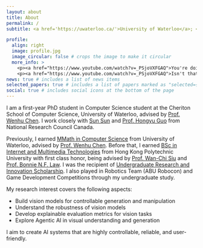 ```yaml
---
layout: about
title: About
permalink: /
subtitle: <a href='https://uwaterloo.ca/'>University of Waterloo</a>; <a href='https://vectorinstitute.ai/'>Vector Institute</a>;

profile:
  align: right
  image: profile.jpg
  image_circular: false # crops the image to make it circular
  more_info: >
    <p><a href="https://www.youtube.com/watch?v=_PSjoVXFGAQ">You're doing what you love.</a></p>
    <p><a href="https://www.youtube.com/watch?v=_PSjoVXFGAQ">Isn't that enough?</a></p>
news: true # includes a list of news items
selected_papers: true # includes a list of papers marked as "selected={true}"
social: true # includes social icons at the bottom of the page
---
```


I am a first-year PhD student in Computer Science student at the Cheriton School of Computer Science, University of Waterloo, advised by [Prof. Wenhu Chen](https://wenhuchen.github.io/). I work closely with [Sun Sun](https://scholar.google.ca/citations?user=2X_jP6kAAAAJ&hl=en) and [Prof. Hongyu Guo](https://uniweb.uottawa.ca/view/profile/members/4499) from National Research Council Canada.

Previously, I earned [MMath in Computer Science](https://uwaterloo.ca/future-graduate-students/programs/by-faculty/math/computer-science-master-math-mmath) from University of Waterloo, advised by [Prof. Wenhu Chen](https://wenhuchen.github.io/). Before that, I earned [BSc in Internet and Multimedia Technologies](https://www.polyu.edu.hk/eie/prospective-students/undergraduate-students/student-and-graduate-stories/) from Hong Kong Polytechnic University with first class honor, being advised by [Prof. Wan-Chi Siu](https://scholar.google.com/citations?user=ouQRncoAAAAJ&hl=en) and [Prof. Bonnie N.F. Law](https://www.polyu.edu.hk/en/eee/people/academic-staff-and-teaching-staff/dr-law-ngai-fong-bonnie/). I was the recipient of [Undergraduate Research and Innovation Scholarship](https://www.polyu.edu.hk/en/gs/ug-research/uris/about-uris/). I also played in Robotics Team (ABU Robocon) and Game Development Competitions through my undergraduate study.

My research interest covers the following aspects:
- Build vision models for controllable generation and manipulation
- Understand the robustness of vision models
- Develop explainable evaluation metrics for vision tasks
- Explore Agentic AI in visual understanding and generation

I aim to create AI systems that are highly controllable, reliable, and user-friendly.

